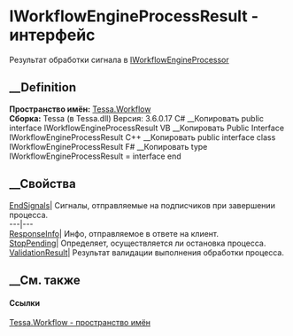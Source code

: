 # IWorkflowEngineProcessResult - интерфейс
Результат обработки сигнала в
[IWorkflowEngineProcessor](T_Tessa_Workflow_IWorkflowEngineProcessor.htm)
##  __Definition
 **Пространство имён:** [Tessa.Workflow](N_Tessa_Workflow.htm)  
 **Сборка:** Tessa (в Tessa.dll) Версия: 3.6.0.17
C# __Копировать
     public interface IWorkflowEngineProcessResult
VB __Копировать
     Public Interface IWorkflowEngineProcessResult
C++ __Копировать
     public interface class IWorkflowEngineProcessResult
F# __Копировать
     type IWorkflowEngineProcessResult = interface end
##  __Свойства
[EndSignals](P_Tessa_Workflow_IWorkflowEngineProcessResult_EndSignals.htm)|
Сигналы, отправляемые на подписчиков при завершении процесса.  
---|---  
[ResponseInfo](P_Tessa_Workflow_IWorkflowEngineProcessResult_ResponseInfo.htm)|
Инфо, отправляемое в ответе на клиент.  
[StopPending](P_Tessa_Workflow_IWorkflowEngineProcessResult_StopPending.htm)|
Определяет, осуществляется ли остановка процесса.  
[ValidationResult](P_Tessa_Workflow_IWorkflowEngineProcessResult_ValidationResult.htm)|
Результат валидации выполнения обработки процесса.  
## __См. также
#### Ссылки
[Tessa.Workflow - пространство имён](N_Tessa_Workflow.htm)
